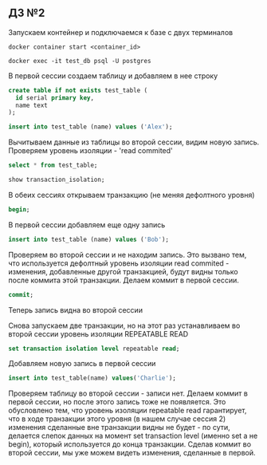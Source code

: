 ## ДЗ №2

Запускаем контейнер и подключаемся к базе с двух терминалов

`
docker container start <container_id>
`

`
docker exec -it test_db psql -U postgres
`

В первой сессии создаем таблицу и добавляем в нее строку

```sql
create table if not exists test_table (
  id serial primary key,
  name text
);

insert into test_table (name) values ('Alex');
```

Вычитываем данные из таблицы во второй сессии, видим новую запись. Проверяем уровень изоляции - 'read commited'

```sql
select * from test_table;

show transaction_isolation;
```

В обеих сессиях открываем транзакцию (не меняя дефолтного уровня)

```sql
begin;
```

В первой сессии добавляем еще одну запись

```sql
insert into test_table (name) values ('Bob');
```

Проверяем во второй сессии и не находим запись. Это вызвано тем, что используется дефолтный уровень изоляции read commited - изменения, добавленные другой транзакцией, будут видны только после коммита этой транзакции.
Делаем коммит в первой сессии.

```sql
commit;
```

Теперь запись видна во второй сессии

Снова запускаем две транзакции, но на этот раз устанавливаем во второй сессии уровень изоляции REPEATABLE READ

```sql
set transaction isolation level repeatable read;
```

Добавляем новую запись в первой сессии

```sql
insert into test_table(name) values('Charlie');
```

Проверяем таблицу во второй сессии - записи нет. Делаем коммит в первой сессии, но после этого запись тоже не появляется.
Это обусловлено тем, что уровень изоляции repeatable read гарантирует, что в ходе транзакции этого уровня (в нашем случае сессия 2) изменения сделанные вне транзакции видны не будет - по сути, делается слепок данных на момент set transaction level (именно set а не begin), который используется до конца транзакции.
Сделав коммит во второй сессии, мы уже можем видеть изменения, сделанные в первой.
